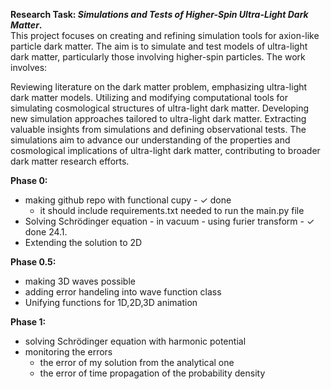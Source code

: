 **Research Task: *Simulations and Tests of Higher-Spin Ultra-Light Dark Matter*.** \
This project focuses on creating and refining simulation tools for axion-like particle dark matter. The aim is to simulate and test models of ultra-light dark matter, particularly those involving higher-spin particles. The work involves:

Reviewing literature on the dark matter problem, emphasizing ultra-light dark matter models.
Utilizing and modifying computational tools for simulating cosmological structures of ultra-light dark matter.
Developing new simulation approaches tailored to ultra-light dark matter.
Extracting valuable insights from simulations and defining observational tests.
The simulations aim to advance our understanding of the properties and cosmological implications of ultra-light dark matter, contributing to broader dark matter research efforts.


**Phase 0:**
- making github repo with functional cupy - ✓ done
  - it should include requirements.txt needed to run the main.py file
- Solving Schrödinger equation - in vacuum - using furier transform - ✓ done 24.1.
- Extending the solution to 2D


**Phase 0.5:**
- making 3D waves possible
- adding error handeling into wave function class
- Unifying functions for 1D,2D,3D animation

**Phase 1:**
- solving Schrödinger equation with harmonic potential
- monitoring the errors
  - the error of my solution from the analytical one
  - the error of time propagation of the probability density 
